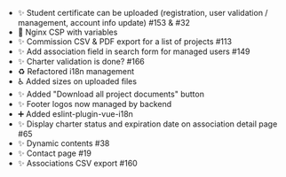 - ✨ Student certificate can be uploaded (registration, user validation / management, account info update) #153 & #32
- 🔧 Nginx CSP with variables
- ✨ Commission CSV & PDF export for a list of projects #113
- ✨ Add association field in search form for managed users #149
- ✨ Charter validation is done? #166
- ♻️ Refactored i18n management
- ♿️ Added sizes on uploaded files
- ✨ Added "Download all project documents" button
- ✨ Footer logos now managed by backend
- ➕ Added eslint-plugin-vue-i18n
- ✨ Display charter status and expiration date on association detail page #65
- ✨ Dynamic contents #38
- ✨ Contact page #19
- ✨ Associations CSV export #160
